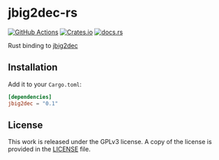 # jbig2dec-rs

[![GitHub Actions](https://github.com/messense/jbig2dec-rs/workflows/CI/badge.svg)](https://github.com/messense/jbig2dec-rs/actions?query=workflow%3ACI)
[![Crates.io](https://img.shields.io/crates/v/jbig2dec-rs.svg)](https://crates.io/crates/jbig2dec-rs)
[![docs.rs](https://docs.rs/jbig2dec-rs/badge.svg)](https://docs.rs/jbig2dec-rs/)

Rust binding to [jbig2dec](https://github.com/ArtifexSoftware/jbig2dec)

## Installation

Add it to your `Cargo.toml`:

```toml
[dependencies]
jbig2dec = "0.1"
```

## License

This work is released under the GPLv3 license. A copy of the license is provided in the [LICENSE](./LICENSE) file.